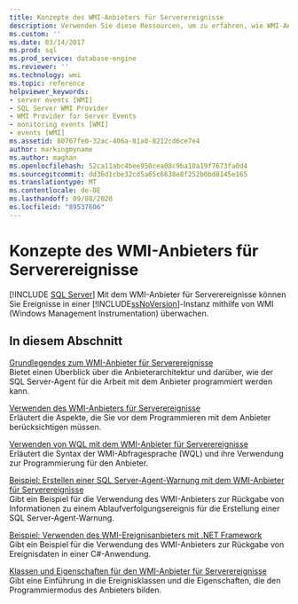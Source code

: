 ```yaml
---
title: Konzepte des WMI-Anbieters für Serverereignisse
description: Verwenden Sie diese Ressourcen, um zu erfahren, wie WMI-Anbieter für Server Ereignisse Windows-Verwaltungsinstrumentation zum Überwachen von Ereignissen in einer Instanz von SQL Server verwendet.
ms.custom: ''
ms.date: 03/14/2017
ms.prod: sql
ms.prod_service: database-engine
ms.reviewer: ''
ms.technology: wmi
ms.topic: reference
helpviewer_keywords:
- server events [WMI]
- SQL Server WMI Provider
- WMI Provider for Server Events
- monitoring events [WMI]
- events [WMI]
ms.assetid: 80767fe0-32ac-406a-81a0-8212cd6ce7e4
author: markingmyname
ms.author: maghan
ms.openlocfilehash: 52ca11abc4bee950cea08c9ba10a19f7673fa0d4
ms.sourcegitcommit: dd36d1cbe32cd5a65c6638e8f252b0bd8145e165
ms.translationtype: MT
ms.contentlocale: de-DE
ms.lasthandoff: 09/08/2020
ms.locfileid: "89537606"
---
```

# <a name="wmi-provider-for-server-events-concepts"></a>Konzepte des WMI-Anbieters für Serverereignisse
[!INCLUDE [SQL Server](../../includes/applies-to-version/sqlserver.md)]
  Mit dem WMI-Anbieter für Serverereignisse können Sie Ereignisse in einer [!INCLUDE[ssNoVersion](../../includes/ssnoversion-md.md)]-Instanz mithilfe von WMI (Windows Management Instrumentation) überwachen.  
  
## <a name="in-this-section"></a>In diesem Abschnitt  
 [Grundlegendes zum WMI-Anbieter für Serverereignisse](../../relational-databases/wmi-provider-server-events/understanding-the-wmi-provider-for-server-events.md)  
 Bietet einen Überblick über die Anbieterarchitektur und darüber, wie der SQL Server-Agent für die Arbeit mit dem Anbieter programmiert werden kann.  
  
 [Verwenden des WMI-Anbieters für Serverereignisse](../../relational-databases/wmi-provider-server-events/working-with-the-wmi-provider-for-server-events.md)  
 Erläutert die Aspekte, die Sie vor dem Programmieren mit dem Anbieter berücksichtigen müssen.  
  
 [Verwenden von WQL mit dem WMI-Anbieter für Serverereignisse](../../relational-databases/wmi-provider-server-events/using-wql-with-the-wmi-provider-for-server-events.md)  
 Erläutert die Syntax der WMI-Abfragesprache (WQL) und ihre Verwendung zur Programmierung für den Anbieter.  
  
 [Beispiel: Erstellen einer SQL Server-Agent-Warnung mit dem WMI-Anbieter für Serverereignisse](../../relational-databases/wmi-provider-server-events/sample-creating-a-sql-server-agent-alert-with-the-wmi-provider.md)  
 Gibt ein Beispiel für die Verwendung des WMI-Anbieters zur Rückgabe von Informationen zu einem Ablaufverfolgungsereignis für die Erstellung einer SQL Server-Agent-Warnung.  
  
 [Beispiel: Verwenden des WMI-Ereignisanbieters mit .NET Framework](../../relational-databases/wmi-provider-server-events/sample-using-the-wmi-event-provider-with-the-net-framework.md)  
 Gibt ein Beispiel für die Verwendung des WMI-Anbieters zur Rückgabe von Ereignisdaten in einer C#-Anwendung.  
  
 [Klassen und Eigenschaften für den WMI-Anbieter für Serverereignisse](../../relational-databases/wmi-provider-server-events/wmi-provider-for-server-events-classes-and-properties.md)  
 Gibt eine Einführung in die Ereignisklassen und die Eigenschaften, die den Programmiermodus des Anbieters bilden.  
  
  
